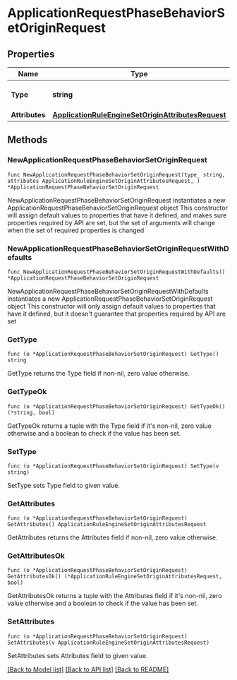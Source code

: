 # ApplicationRequestPhaseBehaviorSetOriginRequest

## Properties

Name | Type | Description | Notes
------------ | ------------- | ------------- | -------------
**Type** | **string** | * &#x60;set_origin&#x60; - set_origin | 
**Attributes** | [**ApplicationRuleEngineSetOriginAttributesRequest**](ApplicationRuleEngineSetOriginAttributesRequest.md) |  | 

## Methods

### NewApplicationRequestPhaseBehaviorSetOriginRequest

`func NewApplicationRequestPhaseBehaviorSetOriginRequest(type_ string, attributes ApplicationRuleEngineSetOriginAttributesRequest, ) *ApplicationRequestPhaseBehaviorSetOriginRequest`

NewApplicationRequestPhaseBehaviorSetOriginRequest instantiates a new ApplicationRequestPhaseBehaviorSetOriginRequest object
This constructor will assign default values to properties that have it defined,
and makes sure properties required by API are set, but the set of arguments
will change when the set of required properties is changed

### NewApplicationRequestPhaseBehaviorSetOriginRequestWithDefaults

`func NewApplicationRequestPhaseBehaviorSetOriginRequestWithDefaults() *ApplicationRequestPhaseBehaviorSetOriginRequest`

NewApplicationRequestPhaseBehaviorSetOriginRequestWithDefaults instantiates a new ApplicationRequestPhaseBehaviorSetOriginRequest object
This constructor will only assign default values to properties that have it defined,
but it doesn't guarantee that properties required by API are set

### GetType

`func (o *ApplicationRequestPhaseBehaviorSetOriginRequest) GetType() string`

GetType returns the Type field if non-nil, zero value otherwise.

### GetTypeOk

`func (o *ApplicationRequestPhaseBehaviorSetOriginRequest) GetTypeOk() (*string, bool)`

GetTypeOk returns a tuple with the Type field if it's non-nil, zero value otherwise
and a boolean to check if the value has been set.

### SetType

`func (o *ApplicationRequestPhaseBehaviorSetOriginRequest) SetType(v string)`

SetType sets Type field to given value.


### GetAttributes

`func (o *ApplicationRequestPhaseBehaviorSetOriginRequest) GetAttributes() ApplicationRuleEngineSetOriginAttributesRequest`

GetAttributes returns the Attributes field if non-nil, zero value otherwise.

### GetAttributesOk

`func (o *ApplicationRequestPhaseBehaviorSetOriginRequest) GetAttributesOk() (*ApplicationRuleEngineSetOriginAttributesRequest, bool)`

GetAttributesOk returns a tuple with the Attributes field if it's non-nil, zero value otherwise
and a boolean to check if the value has been set.

### SetAttributes

`func (o *ApplicationRequestPhaseBehaviorSetOriginRequest) SetAttributes(v ApplicationRuleEngineSetOriginAttributesRequest)`

SetAttributes sets Attributes field to given value.



[[Back to Model list]](../README.md#documentation-for-models) [[Back to API list]](../README.md#documentation-for-api-endpoints) [[Back to README]](../README.md)


